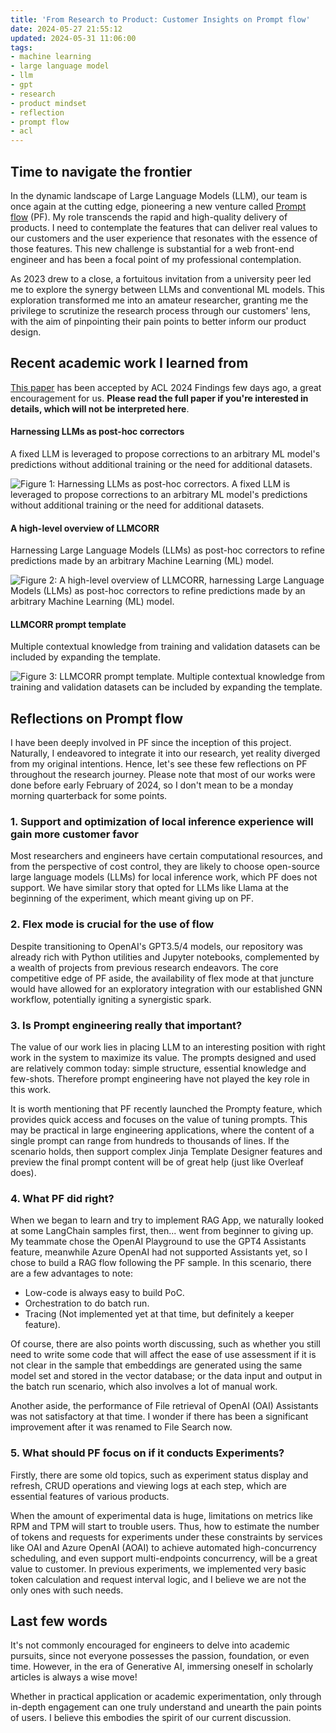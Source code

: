 ```yaml
---
title: 'From Research to Product: Customer Insights on Prompt flow'
date: 2024-05-27 21:55:12
updated: 2024-05-31 11:06:00
tags:
- machine learning
- large language model
- llm
- gpt
- research
- product mindset
- reflection
- prompt flow
- acl
---
```


## Time to navigate the frontier

In the dynamic landscape of Large Language Models (LLM), our team is once again at the cutting edge, pioneering a new venture called [Prompt flow](https://github.com/microsoft/promptflow) (PF). My role transcends the rapid and high-quality delivery of products. I need to contemplate the features that can deliver real values to our customers and the user experience that resonates with the essence of those features. This new challenge is substantial for a web front-end engineer and has been a focal point of my professional contemplation.

As 2023 drew to a close, a fortuitous invitation from a university peer led me to explore the synergy between LLMs and conventional ML models. This exploration transformed me into an amateur researcher, granting me the privilege to scrutinize the research process through our customers' lens, with the aim of pinpointing their pain points to better inform our product design.

<!-- more -->

## Recent academic work I learned from

[This paper](https://arxiv.org/abs/2402.13414) has been accepted by ACL 2024 Findings few days ago, a great encouragement for us. **Please read the full paper if you're interested in details, which will not be interpreted here**.

#### Harnessing LLMs as post-hoc correctors

A fixed LLM is leveraged to propose corrections to an arbitrary ML model's predictions without additional training or the need for additional datasets.

<img src="https://onedrive.live.com/embed?resid=7A756318060FAEEC%2140759&authkey=%21AGQ_gEkU14TLVCY&width=1754&height=936" alt="Figure 1: Harnessing LLMs as post-hoc correctors. A fixed LLM is leveraged to propose corrections to an arbitrary ML model's predictions without additional training or the need for additional datasets." onerror="this.onerror=null; this.src='/images/from-research-to-product-customer-insights-on-prompt-flow/1-concept.png'" />

#### A high-level overview of LLMCORR

Harnessing Large Language Models (LLMs) as post-hoc correctors to refine predictions made by an arbitrary Machine Learning (ML) model.

<img src="https://onedrive.live.com/embed?resid=7A756318060FAEEC%2140761&authkey=%21AGSz893wvrBx3G8&width=2818&height=1584" alt="Figure 2: A high-level overview of LLMCORR, harnessing Large Language Models (LLMs) as post-hoc correctors to refine predictions made by an arbitrary Machine Learning (ML) model." onerror="this.onerror=null; this.src='/images/from-research-to-product-customer-insights-on-prompt-flow/2-pipeline.png'" />

#### LLMCORR prompt template

Multiple contextual knowledge from training and validation datasets can be included by expanding the template.

<img src="https://onedrive.live.com/embed?resid=7A756318060FAEEC%2140760&authkey=%21AK09gwrTuJyJdbI&width=680&height=880" alt="Figure 3: LLMCORR prompt template. Multiple contextual knowledge from training and validation datasets can be included by expanding the template." onerror="this.onerror=null; this.src='/images/from-research-to-product-customer-insights-on-prompt-flow/3-prompt.png'" />


## Reflections on Prompt flow

I have been deeply involved in PF since the inception of this project. Naturally, I endeavored to integrate it into our research, yet reality diverged from my original intentions. Hence, let's see these few reflections on PF throughout the research journey. Please note that most of our works were done before early February of 2024, so I don't mean to be a monday morning quarterback for some points.

### 1. Support and optimization of local inference experience will gain more customer favor

Most researchers and engineers have certain computational resources, and from the perspective of cost control, they are likely to choose open-source large language models (LLMs) for local inference work, which PF does not support. We have similar story that opted for LLMs like Llama at the beginning of the experiment, which meant giving up on PF.

### 2. Flex mode is crucial for the use of flow

Despite transitioning to OpenAI's GPT3.5/4 models, our repository was already rich with Python utilities and Jupyter notebooks, complemented by a wealth of projects from previous research endeavors. The core competitive edge of PF aside, the availability of flex mode at that juncture would have allowed for an exploratory integration with our established GNN workflow, potentially igniting a synergistic spark.

### 3. Is Prompt engineering really that important?

The value of our work lies in placing LLM to an interesting position with right work in the system to maximize its value. The prompts designed and used are relatively common today: simple structure, essential knowledge and few-shots. Therefore prompt engineering have not played the key role in this work.

It is worth mentioning that PF recently launched the Prompty feature, which provides quick access and focuses on the value of tuning prompts. This may be practical in large engineering applications, where the content of a single prompt can range from hundreds to thousands of lines. If the scenario holds, then support complex Jinja Template Designer features and preview the final prompt content will be of great help (just like Overleaf does).

### 4. What PF did right?

When we began to learn and try to implement RAG App, we naturally looked at some LangChain samples first, then... went from beginner to giving up. My teammate chose the OpenAI Playground to use the GPT4 Assistants feature, meanwhile Azure OpenAI had not supported Assistants yet, so I chose to build a RAG flow following the PF sample. In this scenario, there are a few advantages to note:

- Low-code is always easy to build PoC.
- Orchestration to do batch run.
- Tracing (Not implemented yet at that time, but definitely a keeper feature).

Of course, there are also points worth discussing, such as whether you still need to write some code that will affect the ease of use assessment if it is not clear in the sample that embeddings are generated using the same model set and stored in the vector database; or the data input and output in the batch run scenario, which also involves a lot of manual work.

Another aside, the performance of File retrieval of OpenAI (OAI) Assistants was not satisfactory at that time. I wonder if there has been a significant improvement after it was renamed to File Search now.

### 5. What should PF focus on if it conducts Experiments?

Firstly, there are some old topics, such as experiment status display and refresh, CRUD operations and viewing logs at each step, which are essential features of various products.

When the amount of experimental data is huge, limitations on metrics like RPM and TPM will start to trouble users. Thus, how to estimate the number of tokens and requests for experiments under these constraints by services like OAI and Azure OpenAI (AOAI) to achieve automated high-concurrency scheduling, and even support multi-endpoints concurrency, will be a great value to customer. In previous experiments, we implemented very basic token calculation and request interval logic, and I believe we are not the only ones with such needs.

## Last few words

It's not commonly encouraged for engineers to delve into academic pursuits, since not everyone possesses the passion, foundation, or even time. However, in the era of Generative AI, immersing oneself in scholarly articles is always a wise move!

Whether in practical application or academic experimentation, only through in-depth engagement can one truly understand and unearth the pain points of users. I believe this embodies the spirit of our current discussion.
